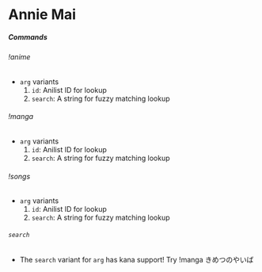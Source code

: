 # Annie Mai

##### Commands

###### !anime <arg>

- `arg` variants
  1. `id`: Anilist ID for lookup
  2. `search`: A string for fuzzy matching lookup
  
###### !manga <arg>

- `arg` variants
  1. `id`: Anilist ID for lookup
  2. `search`: A string for fuzzy matching lookup

###### !songs <arg>

- `arg` variants
  1. `id`: Anilist ID for lookup
  2. `search`: A string for fuzzy matching lookup
  
###### `search`
- The `search` variant for `arg` has kana support!
  Try !manga きめつのやいば

<!-- TODO: Optimize Binary -> https://lifthrasiir.github.io/rustlog/why-is-a-rust-executable-large.html -->
